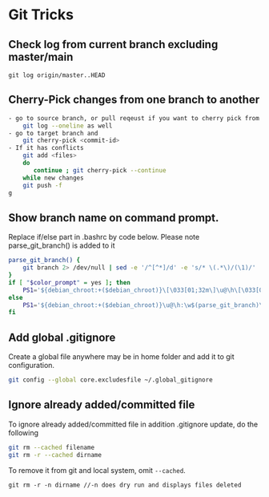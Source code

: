 # Git Tricks

## Check log from current branch excluding master/main
```
git log origin/master..HEAD
```
## Cherry-Pick changes from one branch to another
```sh
- go to source branch, or pull reqeust if you want to cherry pick from PR and identify commits , you can do this using
    git log --oneline as well
- go to target branch and
    git cherry-pick <commit-id>
- If it has conflicts
    git add <files>
    do 
       continue ; git cherry-pick --continue
    while new changes
    git push -f
g    


```

## Show branch name on command prompt.

Replace if/else part in .bashrc by code below. Please note parse_git_branch() is added to it

```sh
parse_git_branch() {
    git branch 2> /dev/null | sed -e '/^[^*]/d' -e 's/* \(.*\)/(\1)/'
}
if [ "$color_prompt" = yes ]; then
    PS1='${debian_chroot:+($debian_chroot)}\[\033[01;32m\]\u@\h\[\033[00m\]:\[\033[01;34m\]\w\[\033[01;31m\]$(parse_git_branch)\[\033[00m\]\$ '
else
    PS1='${debian_chroot:+($debian_chroot)}\u@\h:\w$(parse_git_branch)\$ '
fi
```

## Add global .gitignore
Create a global file anywhere may be in home folder and add it to git configuration.
```sh
git config --global core.excludesfile ~/.global_gitignore
```

## Ignore already added/committed file 
To ignore already added/committed file in addition .gitignore update, do the following
```sh
git rm --cached filename 
git rm -r --cached dirname
```
To remove it from git and local system, omit `--cached`. 
```
git rm -r -n dirname //-n does dry run and displays files deleted
```
